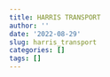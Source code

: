 ```yaml
---
title: HARRIS TRANSPORT
author: ''
date: '2022-08-29'
slug: harris_transport
categories: []
tags: []
---
```

